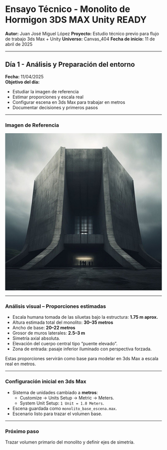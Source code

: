 # Ensayo Técnico - Monolito de Hormigon 3DS MAX Unity READY

**Autor:** Juan José Miguel López
**Proyecto:** Estudio técnico previo para flujo de trabajo 3ds Max + Unity
**Universo:** Canvas_404
**Fecha de inicio:** 11 de abril de 2025

---

## Día 1 - Análisis y Preparación del entorno

**Fecha:** 11/04/2025  
**Objetivo del día:**  
- Estudiar la imagen de referencia  
- Estimar proporciones y escala real  
- Configurar escena en 3ds Max para trabajar en metros  
- Documentar decisiones y primeros pasos

---

### Imagen de Referencia

![Monolito](./assets/referencias/referencia_monolito.jpeg)

---

### Análisis visual – Proporciones estimadas

- Escala humana tomada de las siluetas bajo la estructura: **1.75 m aprox.**
- Altura estimada total del monolito: **30–35 metros**
- Ancho de base: **20–22 metros**
- Grosor de muros laterales: **2.5–3 m**
- Simetría axial absoluta.
- Elevación del cuerpo central tipo “puente elevado”.
- Zona de entrada: pasaje inferior iluminado con perspectiva forzada.

Estas proporciones servirán como base para modelar en 3ds Max a escala real en metros.

---

### Configuración inicial en 3ds Max

- Sistema de unidades cambiado a **metros**:
  - Customize → Units Setup → Metric → Meters.
  - System Unit Setup: `1 Unit = 1.0 Meters`.
- Escena guardada como `monolito_base_escena.max`.
- Escenario listo para trazar el volumen base.

---

### Próximo paso

Trazar volumen primario del monolito y definir ejes de simetría.